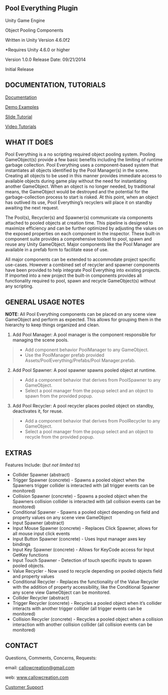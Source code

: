 ﻿Pool Everything Plugin
--------------------------------------------------------------------------------------------------------
Unity Game Engine

Object Pooling Components

Written in Unity Version 4.6.0f2

*Requires Unity 4.6.0 or higher

Version 1.0.0	Release Date: 09/21/2014

Initial Release


DOCUMENTATION, TUTORIALS
--------------------------------------------------------------------------------------------------------
[Documentation](http://www.dyamondrose.com/callowcreation/products/unity/pooleverything/documentation/v1_0_0/html/G_PoolEverything.htm)

[Demo Examples](https://www.assetstore.unity3d.com/#!/content/46276)

[Slide Tutorial](https://docs.google.com/presentation/d/15jIfNjDXkKY55hJoKbm3pwoSDUBeAiz66bkH_YbohiU/edit?usp=sharing)

[Video Tutorials](https://www.youtube.com/playlist?list=PLTEnuRWq5EdZ-VofuVNjSSQizf_h276cs)

WHAT IT DOES
--------------------------------------------------------------------------------------------------------
Pool Everything is a no scripting required object pooling system.  Pooling GameObject(s) provide a few basic benefits including the limiting of runtime garbage collection.  Pool Everything uses a component-based system that instantiates all objects identified by the Pool Manager(s) in the scene.  Creating all objects to be used in this manner provides immediate access to available objects during game play without the need for instantiating another GameObject.  When an object is no longer needed, by traditional means, the GameObject would be destroyed and the potential for the garbage-collection process to start is risked.  At this point, when an object has outlived its use, Pool Everything’s recyclers will place it on standby awaiting the next request.

The Pool(s), Recycler(s) and Spawner(s) communicate via components attached to pooled objects at creation time.  This pipeline is designed to maximize efficiency and can be further optimized by adjusting the values on the exposed properties on each component in the inspector.  These built-in component suite provides a comprehensive toolset to pool, spawn and reuse any Unity GameObject.  Major components like the Pool Manager are available in a prefab form to facilitate ease of use.

All major components can be extended to accommodate project specific use-cases.  However a combined set of recycler and spawner components have been provided to help integrate Pool Everything into existing projects.  If imported into a new project the built-in components provides all functionality required to pool, spawn and recycle GameObject(s) without any scripting.

GENERAL USAGE NOTES
--------------------------------------------------------------------------------------------------------
**NOTE**: All Pool Everything components can be placed on any scene view GameObject and perform as expected.  This allows for grouping them in the hierarchy to keep things organized and clean.

1. Add Pool Manager:  A pool manager is the component responsible for managing the scene pools.
>+ Add component behavior PoolManager to any GameObject.
>+ Use the PoolManager prefab provided Assets/PoolEverything/Prefabs/Pool Manager.prefab.
2. Add Pool Spawner: A pool spawner spawns pooled object at runtime.
>+ Add a component behavior that derives from PoolSpawner to any GameObject.
>+ Select a pool manager from the popup select and an object to spawn from the provided popup.
3. Add Pool Recycler: A pool recycler places pooled object on standby, deactivates it, for reuse.
>+ Add a component behavior that derives from PoolRecycler to any GameObject.
>+ Select a pool manager from the popup select and an object to recycle from the provided popup.

EXTRAS
--------------------------------------------------------------------------------
Features Include: (*but not limited to*)

+ Collider Spawner (abstract)
+ Trigger Spawner (concrete) - Spawns a pooled object when the Spawners trigger collider is interacted with (all trigger events can be monitored)
+ Collision Spawner (concrete) - Spawns a pooled object when the Spawners collision collider is interacted with (all collision events can be monitored)
+ Conditional Spawner - Spawns a pooled object depending on field and property values on any scene view GameObject
+ Input Spawner (abstract)
+ Input Mouse Spawner (concrete) - Replaces Click Spawner, allows for all mouse input click events
+ Input Button Spawner (concrete) - Uses Input manager axes key bindings
+ Input Key Spawner (concrete) - Allows for KeyCode access for Input GetKey functions
+ Input Touch Spawner - Detection of touch specific inputs to spawn pooled objects.
+ Value Recycler - Now used to recycle depending on pooled objects field and property values
+ Conditional Recycler - Replaces the functionality of the Value Recycler with the addition of property accessibility, like the Conditional Spawner any scene view GameObject can be monitored.
+ Collider Recycler (abstract)
+ Trigger Recycler (concrete) - Recycles a pooled object when it’s collider interacts with another trigger collider (all trigger events can be monitored)
+ Collision Recycler (concrete) - Recycles a pooled object when a collision interaction with another collision collider (all collision events can be monitored)

CONTACT
--------------------------------------------------------------------------------------------------------
Questions, Comments, Concerns, Requests:

email: 	callowcreation@gmail.com

web: 	www.callowcreation.com

[Customer Support](http://goo.gl/forms/dUw3c7KPRC)